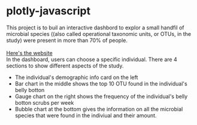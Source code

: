 # plotly-javascript

This project is to buil an interactive dashbord to explor a small handfil of microbial species ((also called operational taxonomic units, or OTUs, in the study) were present in more than 70% of people.
<br><br>
<a href="https://emilymoon28.github.io/plotly-javascript/" target="_blank">Here's the website</a>
<br>
In the dashboard, users can choose a specific individual. There are 4 sections to show different aspects of the study.
<br>
<ul>
  <li>The individual's demographic info card on the left</li>
  <li>Bar chart in the middle shows the top 10 OTU found in the individual's belly botton</li>
  <li>Gauge chart on the right shows the frequency of the individual's belly botton scrubs per week</li>
  <li>Bubble chart at the bottom gives the information on all the microbial species that were found in the indiviual and their amount.</li>
</ul>
